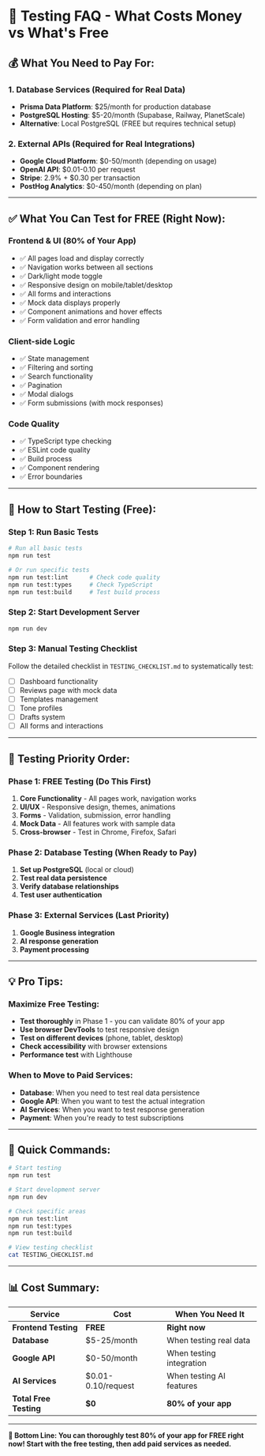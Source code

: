 # 🧪 Testing FAQ - What Costs Money vs What's Free

## **💰 What You Need to Pay For:**

### **1. Database Services (Required for Real Data)**
- **Prisma Data Platform**: $25/month for production database
- **PostgreSQL Hosting**: $5-20/month (Supabase, Railway, PlanetScale)
- **Alternative**: Local PostgreSQL (FREE but requires technical setup)

### **2. External APIs (Required for Real Integrations)**
- **Google Cloud Platform**: $0-50/month (depending on usage)
- **OpenAI API**: $0.01-0.10 per request
- **Stripe**: 2.9% + $0.30 per transaction
- **PostHog Analytics**: $0-450/month (depending on plan)

---

## **✅ What You Can Test for FREE (Right Now):**

### **Frontend & UI (80% of Your App)**
- ✅ All pages load and display correctly
- ✅ Navigation works between all sections
- ✅ Dark/light mode toggle
- ✅ Responsive design on mobile/tablet/desktop
- ✅ All forms and interactions
- ✅ Mock data displays properly
- ✅ Component animations and hover effects
- ✅ Form validation and error handling

### **Client-side Logic**
- ✅ State management
- ✅ Filtering and sorting
- ✅ Search functionality
- ✅ Pagination
- ✅ Modal dialogs
- ✅ Form submissions (with mock responses)

### **Code Quality**
- ✅ TypeScript type checking
- ✅ ESLint code quality
- ✅ Build process
- ✅ Component rendering
- ✅ Error boundaries

---

## **🚀 How to Start Testing (Free):**

### **Step 1: Run Basic Tests**
```bash
# Run all basic tests
npm run test

# Or run specific tests
npm run test:lint      # Check code quality
npm run test:types     # Check TypeScript
npm run test:build     # Test build process
```

### **Step 2: Start Development Server**
```bash
npm run dev
```

### **Step 3: Manual Testing Checklist**
Follow the detailed checklist in `TESTING_CHECKLIST.md` to systematically test:
- [ ] Dashboard functionality
- [ ] Reviews page with mock data
- [ ] Templates management
- [ ] Tone profiles
- [ ] Drafts system
- [ ] All forms and interactions

---

## **🎯 Testing Priority Order:**

### **Phase 1: FREE Testing (Do This First)**
1. **Core Functionality** - All pages work, navigation works
2. **UI/UX** - Responsive design, themes, animations
3. **Forms** - Validation, submission, error handling
4. **Mock Data** - All features work with sample data
5. **Cross-browser** - Test in Chrome, Firefox, Safari

### **Phase 2: Database Testing (When Ready to Pay)**
1. **Set up PostgreSQL** (local or cloud)
2. **Test real data persistence**
3. **Verify database relationships**
4. **Test user authentication**

### **Phase 3: External Services (Last Priority)**
1. **Google Business integration**
2. **AI response generation**
3. **Payment processing**

---

## **💡 Pro Tips:**

### **Maximize Free Testing:**
- **Test thoroughly** in Phase 1 - you can validate 80% of your app
- **Use browser DevTools** to test responsive design
- **Test on different devices** (phone, tablet, desktop)
- **Check accessibility** with browser extensions
- **Performance test** with Lighthouse

### **When to Move to Paid Services:**
- **Database**: When you need to test real data persistence
- **Google API**: When you want to test the actual integration
- **AI Services**: When you want to test response generation
- **Payment**: When you're ready to test subscriptions

---

## **🔧 Quick Commands:**

```bash
# Start testing
npm run test

# Start development server
npm run dev

# Check specific areas
npm run test:lint
npm run test:types
npm run test:build

# View testing checklist
cat TESTING_CHECKLIST.md
```

---

## **📊 Cost Summary:**

| Service | Cost | When You Need It |
|---------|------|------------------|
| **Frontend Testing** | **FREE** | **Right now** |
| **Database** | $5-25/month | When testing real data |
| **Google API** | $0-50/month | When testing integration |
| **AI Services** | $0.01-0.10/request | When testing AI features |
| **Total Free Testing** | **$0** | **80% of your app** |

---

**🎉 Bottom Line: You can thoroughly test 80% of your app for FREE right now! Start with the free testing, then add paid services as needed.**

